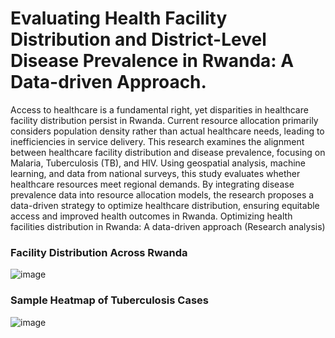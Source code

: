 # Evaluating Health Facility Distribution and District-Level Disease Prevalence in Rwanda: A Data-driven Approach.
Access to healthcare is a fundamental right, yet disparities in healthcare facility distribution persist in Rwanda. Current resource allocation primarily considers population density rather than actual healthcare needs, leading to inefficiencies in service delivery. This research examines the alignment between healthcare facility distribution and disease prevalence, focusing on Malaria, Tuberculosis (TB), and HIV. Using geospatial analysis, machine learning, and data from national surveys, this study evaluates whether healthcare resources meet regional demands. By integrating disease prevalence data into resource allocation models, the research proposes a data-driven strategy to optimize healthcare distribution, ensuring equitable access and improved health outcomes in Rwanda. Optimizing health facilities distribution in Rwanda: A data-driven approach (Research analysis)

### Facility Distribution Across Rwanda
![image](https://github.com/user-attachments/assets/9ee81b5c-1574-4950-a593-9a0bcb2fe997)

### Sample Heatmap of Tuberculosis Cases
![image](https://github.com/user-attachments/assets/498c5df3-c3d7-4eef-8b95-e7d1d894f86b)



